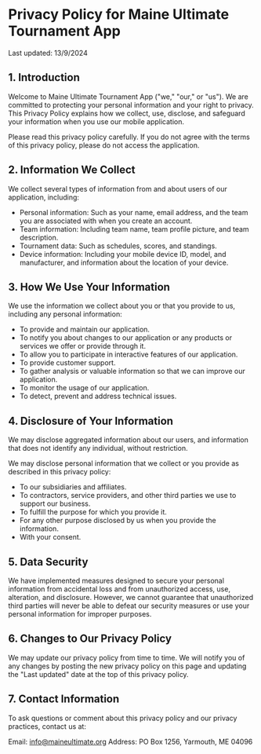 # Privacy Policy for Maine Ultimate Tournament App

Last updated: 13/9/2024

## 1. Introduction

Welcome to Maine Ultimate Tournament App ("we," "our," or "us"). We are committed to protecting your personal information and your right to privacy. This Privacy Policy explains how we collect, use, disclose, and safeguard your information when you use our mobile application.

Please read this privacy policy carefully. If you do not agree with the terms of this privacy policy, please do not access the application.

## 2. Information We Collect

We collect several types of information from and about users of our application, including:

- Personal information: Such as your name, email address, and the team you are associated with when you create an account.
- Team information: Including team name, team profile picture, and team description.
- Tournament data: Such as schedules, scores, and standings.
- Device information: Including your mobile device ID, model, and manufacturer, and information about the location of your device.

## 3. How We Use Your Information

We use the information we collect about you or that you provide to us, including any personal information:

- To provide and maintain our application.
- To notify you about changes to our application or any products or services we offer or provide through it.
- To allow you to participate in interactive features of our application.
- To provide customer support.
- To gather analysis or valuable information so that we can improve our application.
- To monitor the usage of our application.
- To detect, prevent and address technical issues.

## 4. Disclosure of Your Information

We may disclose aggregated information about our users, and information that does not identify any individual, without restriction.

We may disclose personal information that we collect or you provide as described in this privacy policy:

- To our subsidiaries and affiliates.
- To contractors, service providers, and other third parties we use to support our business.
- To fulfill the purpose for which you provide it.
- For any other purpose disclosed by us when you provide the information.
- With your consent.

## 5. Data Security

We have implemented measures designed to secure your personal information from accidental loss and from unauthorized access, use, alteration, and disclosure. However, we cannot guarantee that unauthorized third parties will never be able to defeat our security measures or use your personal information for improper purposes.

## 6. Changes to Our Privacy Policy

We may update our privacy policy from time to time. We will notify you of any changes by posting the new privacy policy on this page and updating the "Last updated" date at the top of this privacy policy.

## 7. Contact Information

To ask questions or comment about this privacy policy and our privacy practices, contact us at: 

Email: info@maineultimate.org
Address:  PO Box 1256, Yarmouth, ME  04096
